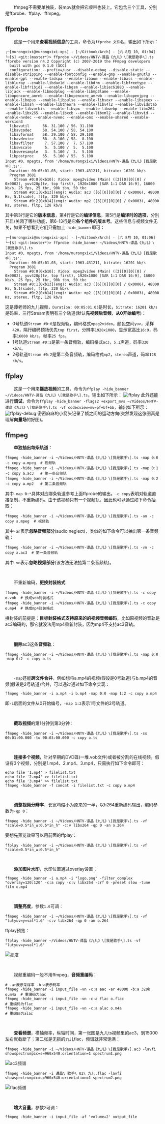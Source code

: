 　　ffmpeg不需要单独装，装mpv就会把它顺带也装上。它包含三个工具，分别是ffprobe、ffplay、ffmpeg。

## ffprobe

　　这是一个用来**查看视频信息**的工具，命令为`ffprobe 文件名`，输出如下所示：

```shell
┌─[murongxixi@murongxixi-xps] - [~/Gitbook/Arch] - [六 8月 10, 01:04]
└─[$] <git:(master*)> ffprobe ~/Videos/HNTV-谭晶《九儿》\[我是歌手\].ts 
ffprobe version n4.2 Copyright (c) 2007-2019 the FFmpeg developers
  built with gcc 9.1.0 (GCC)
  configuration: --prefix=/usr --disable-debug --disable-static --disable-stripping --enable-fontconfig --enable-gmp --enable-gnutls --enable-gpl --enable-ladspa --enable-libaom --enable-libass --enable-libbluray --enable-libdav1d --enable-libdrm --enable-libfreetype --enable-libfribidi --enable-libgsm --enable-libiec61883 --enable-libjack --enable-libmodplug --enable-libmp3lame --enable-libopencore_amrnb --enable-libopencore_amrwb --enable-libopenjpeg --enable-libopus --enable-libpulse --enable-libsoxr --enable-libspeex --enable-libssh --enable-libtheora --enable-libv4l2 --enable-libvidstab --enable-libvorbis --enable-libvpx --enable-libwebp --enable-libx264 --enable-libx265 --enable-libxcb --enable-libxml2 --enable-libxvid --enable-nvdec --enable-nvenc --enable-omx --enable-shared --enable-version3
  libavutil      56. 31.100 / 56. 31.100
  libavcodec     58. 54.100 / 58. 54.100
  libavformat    58. 29.100 / 58. 29.100
  libavdevice    58.  8.100 / 58.  8.100
  libavfilter     7. 57.100 /  7. 57.100
  libswscale      5.  5.100 /  5.  5.100
  libswresample   3.  5.100 /  3.  5.100
  libpostproc    55.  5.100 / 55.  5.100
Input #0, mpegts, from '/home/murongxixi/Videos/HNTV-谭晶《九儿》[我是歌手].ts':
  Duration: 00:05:01.03, start: 1963.431211, bitrate: 16201 kb/s
  Program 3601 
    Stream #0:0[0xb10]: Video: mpeg2video (Main) ([2][0][0][0] / 0x0002), yuv420p(tv, top first), 1920x1080 [SAR 1:1 DAR 16:9], 16000 kb/s, 25 fps, 25 tbr, 90k tbn, 50 tbc
    Stream #0:1[0xb13](eng): Audio: ac3 ([6][0][0][0] / 0x0006), 48000 Hz, 5.1(side), fltp, 320 kb/s
    Stream #0:2[0xb14](eng): Audio: mp2 ([3][0][0][0] / 0x0003), 48000 Hz, stereo, fltp, 128 kb/s
```

其中第3行是它的**版本信息**，第4行是它的**编译信息**，第5行是**编译时的选项**，分别开启/关闭了哪些功能，第6-13行是它**各个组件的版本号**。这些信息与视频文件无关，如果不想看到它们只需加上`-hide_banner`即可：

```shell
┌─[murongxixi@murongxixi-xps] - [~/Gitbook/Arch] - [六 8月 10, 01:06]
└─[$] <git:(master*)> ffprobe -hide_banner ~/Videos/HNTV-谭晶《九儿》\[我是歌手\].ts 
Input #0, mpegts, from '/home/murongxixi/Videos/HNTV-谭晶《九儿》[我是歌手].ts':
  Duration: 00:05:01.03, start: 1963.431211, bitrate: 16201 kb/s
  Program 3601 
    Stream #0:0[0xb10]: Video: mpeg2video (Main) ([2][0][0][0] / 0x0002), yuv420p(tv, top first), 1920x1080 [SAR 1:1 DAR 16:9], 16000 kb/s, 25 fps, 25 tbr, 90k tbn, 50 tbc
    Stream #0:1[0xb13](eng): Audio: ac3 ([6][0][0][0] / 0x0006), 48000 Hz, 5.1(side), fltp, 320 kb/s
    Stream #0:2[0xb14](eng): Audio: mp2 ([3][0][0][0] / 0x0003), 48000 Hz, stereo, fltp, 128 kb/s
```

这是谭老师的九儿视频，`Duration: 00:05:01.03`是时长，`bitrate: 16201 kb/s`是码率，三行Stream表明有三个轨道(默认**先视频后音频**，**从0开始编号**)：

- 0号轨道`Stream #0:0`是视频轨，编码格式`mpeg2video`，颜色空间`yuv`，采样`420`，隔行编码顶场优先`top first`，分辨率`1920x1080`，显示宽高比`16:9`，码率`16000 kb/s`，帧率`25 fps`。
- 1号轨道`Stream #0:1`是第一条音频轨，编码格式`ac3`，`5.1`声道，码率`320 kb/s`。
- 2号轨道`Stream #0:2`是第二条音频轨，编码格式`mp2`，`stereo`声道，码率`128 kb/s`。

## ffplay

　　这是一个用来**播放视频**的工具，命令为`ffplay -hide_banner ~/Videos/HNTV-谭晶《九儿》\[我是歌手\].ts`，输出如下所示：
![ffplay](https://raw.githubusercontent.com/murongxixi/Arch/master/img/ffplay.png)
此外还能进行**调试**，命令为`ffplay -hide_banner -flags2 +export_mvs ~/Videos/HNTV-谭晶《九儿》\[我是歌手\].ts -vf codecview=mv=pf+bf+bb`，输出如下所示：
![ffplay-debug](https://raw.githubusercontent.com/murongxixi/Arch/master/img/ffplay-debug.png)
密密麻麻的小箭头记录了帧之间的运动方向(突然发现这张图真是理解**向量场**的好图)。

## ffmpeg

　　**单独抽出每条轨道**：

```shell
ffmpeg -hide_banner -i ~/Videos/HNTV-谭晶《九儿》\[我是歌手\].ts -map 0:0 -c copy a.mpeg  # 视频轨
ffmpeg -hide_banner -i ~/Videos/HNTV-谭晶《九儿》\[我是歌手\].ts -map 0:1 -c copy a.ac3   # 第一条音频轨
ffmpeg -hide_banner -i ~/Videos/HNTV-谭晶《九儿》\[我是歌手\].ts -map 0:2 -c copy a.mp2   # 第二条音频轨
```

其中`-map 0:*`具体对应哪条轨道参考上面ffprobe的输出，`-c copy`表明对轨道直接复制，不重新编码。由于该视频只有一个视频轨，因此也可以通过如下命令抽取：

```shell
ffmpeg -hide_banner -i ~/Videos/HNTV-谭晶《九儿》\[我是歌手\].ts -an -c copy a.mpeg  # 视频轨
```

其中`-an`表示**忽略音频部分**(audio neglect)，类似的如下命令可以抽出第一条音频轨：

```shell
ffmpeg -hide_banner -i ~/Videos/HNTV-谭晶《九儿》\[我是歌手\].ts -vn -c copy a.ac3  # 第一条音频轨
```

其中`-vn`表示**忽略视频部分**(该方法无法抽第二条音频轨)。

<br>

　　不重新编码，**更换封装格式**

```shell
ffmpeg -hide_banner -i ~/Videos/HNTV-谭晶《九儿》\[我是歌手\].ts -c copy o.vob  # 换成vob封装格式
ffmpeg -hide_banner -i ~/Videos/HNTV-谭晶《九儿》\[我是歌手\].ts -c copy o.mp4  # 换成mp4封装格式
```

换封装的前提是：**目标封装格式支持原来的的视频音频编码**，比如原视频的音轨是ac3编码的，那它就没法用mp4重新封装，因为mp4不支持ac3音轨。

<br>

　　**删除**ac3这条**音频轨**：

```shell
ffmpeg -hide_banner -i ~/Videos/HNTV-谭晶《九儿》\[我是歌手\].ts -map 0:0 -map 0:2 -c copy o.ts
```

<br>

　　`-map`还能**跨文件合并**，例如想将a.mp4的视频(假设是0号轨道)与b.mp4的音频(假设是2号轨道)合并，可以通过通过如下命令实现：

```shell
ffmpeg -hide_banner -i a.mp4 -i b.mp4 -map 0:0 -map 1:2 -c copy o.mp4
```

即`-i`后面的文件从0开始编号，`-map 1:2`表示1号文件的2号轨道。

<br>

　　**截取视频**的第1分钟到第3分钟：

```shell
ffmpeg -hide_banner -i ~/Videos/HNTV-谭晶《九儿》\[我是歌手\].ts -ss 00:01:00.000 -to 00:03:00.000 -c copy o.ts
```

<br>

　　**连接多个视频**，针对早期的DVD碟(一堆.vob文件)或者被分割的在线视频。假设有3个视频，分别是1.mp4、2.mp4、3.mp4，只需执行如下命令即可：

```shell
echo file '1.mp4' > filelist.txt
echo file '2.mp4' >> filelist.txt
echo file '3.mp4' >> filelist.txt
ffmpeg -hide_banner -f concat -i filelist.txt -c copy o.mp4
```

<br>

　　**调整视频分辨率**，长宽均缩小为原来的一半，以h264重新编码输出，编码参数为`-qp 0`：

```shell
ffmpeg -hide_banner -i ~/Videos/HNTV-谭晶《九儿》\[我是歌手\].ts -vf "scale=0.5*in_w:0.5*in_h" -c:v libx264 -qp 0 -an o.264
```

要想先预览效果可以用前面的ffplay：

```shell
ffplay -hide_banner -i ~/Videos/HNTV-谭晶《九儿》\[我是歌手\].ts -vf "scale=0.5*in_w:0.5*in_h"
```

<br>

　　**添加图片水印**，水印位置通过overlay设置：

```shell
ffmpeg -hide_banner -i a.mp4 -i "logo.png" -filter_complex "overlay=120:120" -c:a copy -c:v libx264 -crf 0 -preset slow -tune film o.mp4
```

<br>

　　**调整亮度**，参数`1.6`可调：

```shell
ffmpeg -hide_banner -i ~/Videos/HNTV-谭晶《九儿》\[我是歌手\].ts -vf "lutyuv=y=val*1.6" -c:v libx264 -qp 0 -an o.264
```

ffplay预览：

```shell
ffplay -hide_banner ~/Videos/HNTV-谭晶《九儿》\[我是歌手\].ts -vf "lutyuv=y=val*1.6"
```

![亮度](https://raw.githubusercontent.com/murongxixi/Arch/master/img/volume.png)

<br>

　　视频重编码一般不用ffmpeg，**音频重编码**：

```shell
# -ar表示采样率 -b:a表示码率
ffmpeg -hide_banner -i input_file -vn -c:a aac -ar 48000 -b:a 320k o.m4a  # 重编码为aac
ffmpeg -hide_banner -i input_file -vn -c:a flac o.flac                    # 重编码为flac
ffmpeg -hide_banner -i input_file -vn -c:a alac o.m4a                     # 重编码为alac
```

<br>

　　**查看频谱**，横轴频率，纵轴时间，第一张图是九儿ts视频里的ac3，到15000左右就截断了；第二张是无损的九儿flac，频谱就非常饱满：

```shell
ffmpeg -hide_banner -i ~/Videos/HNTV-谭晶《九儿》\[我是歌手\].ac3 -lavfi showspectrumpic=s=960x540:orientation=1 spectrum1.png
```
![ac3频谱](https://raw.githubusercontent.com/murongxixi/Arch/master/img/spectrum1.png)
```shell
ffmpeg -hide_banner -i 谭晶\ 歌手\ 02\ 九儿.flac -lavfi showspectrumpic=s=960x540:orientation=1 spectrum2.png
```
![flac频谱](https://raw.githubusercontent.com/murongxixi/Arch/master/img/spectrum2.png)

<br>

　　**增大音量**，参数`2`可调：

```shell
ffmpeg -hide_banner -i input_file -af 'volume=2' output_file
```
